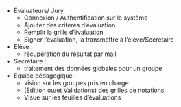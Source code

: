 - Évaluateurs/ Jury 
	- Connexion / Authentification sur le système
  	- Ajouter des critères d’évaluation
  	- Remplir la grille d’évaluation
  	- Signer l’évaluation, la transmettre à l’élève/Secrétaire
- Elève :
  	- récupération du résultat par mail
- Secrétaire :
  	- traitement des données globales pour un groupe 
- Equipe pédagogique :
  	- vision sur les groupes pris en charge
  	- (Edition ou/et Validations) des grilles de notations
  	- Visue sur les feuilles d’évaluations

